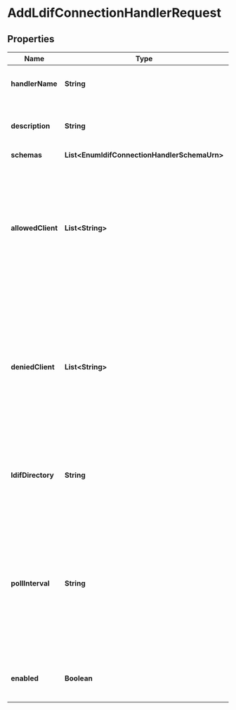 

# AddLdifConnectionHandlerRequest


## Properties

| Name | Type | Description | Notes |
|------------ | ------------- | ------------- | -------------|
|**handlerName** | **String** | Name of the new Connection Handler |  |
|**description** | **String** | A description for this Connection Handler |  [optional] |
|**schemas** | **List&lt;EnumldifConnectionHandlerSchemaUrn&gt;** |  |  |
|**allowedClient** | **List&lt;String&gt;** | Specifies a set of address masks that determines the addresses of the clients that are allowed to establish connections to this connection handler. |  [optional] |
|**deniedClient** | **List&lt;String&gt;** | Specifies a set of address masks that determines the addresses of the clients that are not allowed to establish connections to this connection handler. |  [optional] |
|**ldifDirectory** | **String** | Specifies the path to the directory in which the LDIF files should be placed. |  [optional] |
|**pollInterval** | **String** | Specifies how frequently the LDIF connection handler should check the LDIF directory to determine whether a new LDIF file has been added. |  [optional] |
|**enabled** | **Boolean** | Indicates whether the Connection Handler is enabled. |  |



